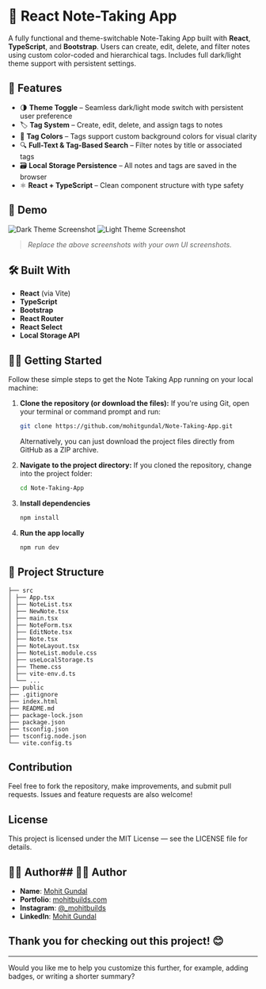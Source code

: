 # 📝 React Note-Taking App

A fully functional and theme-switchable Note-Taking App built with **React**, **TypeScript**, and **Bootstrap**. Users can create, edit, delete, and filter notes using custom color-coded and hierarchical tags. Includes full dark/light theme support with persistent settings.

## 🚀 Features

- 🌗 **Theme Toggle** – Seamless dark/light mode switch with persistent user preference
- 🏷️ **Tag System** – Create, edit, delete, and assign tags to notes
- 🎨 **Tag Colors** – Tags support custom background colors for visual clarity
- 🔍 **Full-Text & Tag-Based Search** – Filter notes by title or associated tags
- 🗃️ **Local Storage Persistence** – All notes and tags are saved in the browser
- ⚛️ **React + TypeScript** – Clean component structure with type safety

## 📸 Demo

![Dark Theme Screenshot](./screenshots/dark-theme.png)
![Light Theme Screenshot](./screenshots/light-theme.png)

> _Replace the above screenshots with your own UI screenshots._

## 🛠️ Built With

- **React** (via Vite)
- **TypeScript**
- **Bootstrap**
- **React Router**
- **React Select**
- **Local Storage API**


## 🧑‍💻 Getting Started

Follow these simple steps to get the Note Taking App running on your local machine:

1.  **Clone the repository (or download the files):**
    If you're using Git, open your terminal or command prompt and run:
    ```bash
    git clone https://github.com/mohitgundal/Note-Taking-App.git
    ```
    
    Alternatively, you can just download the project files directly from GitHub as a ZIP archive.

2.  **Navigate to the project directory:**
    If you cloned the repository, change into the project folder:
    ```bash
    cd Note-Taking-App
    ```

3.  **Install dependencies**
     ```bash
    npm install
     ```

4. **Run the app locally**
    ```bash
    npm run dev
     ```

## 📁 Project Structure

```plaintext
├── src
│ ├── App.tsx
│ ├── NoteList.tsx
│ ├── NewNote.tsx
│ ├── main.tsx
│ ├── NoteForm.tsx
│ ├── EditNote.tsx
│ ├── Note.tsx
│ ├── NoteLayout.tsx
│ ├── NoteList.module.css
│ ├── useLocalStorage.ts
│ ├── Theme.css
│ ├── vite-env.d.ts
│ └── ...
├── public
├── .gitignore
├── index.html
├── README.md
├── package-lock.json
├── package.json
├── tsconfig.json
├── tsconfig.node.json
└── vite.config.ts
```

## Contribution
Feel free to fork the repository, make improvements, and submit pull requests. Issues and feature requests are also welcome!


## License
This project is licensed under the MIT License — see the LICENSE file for details.


## 🙋‍♂️ Author## 🙋‍♂️ Author

- **Name**: [Mohit Gundal](https://github.com/mohitgundal)
- **Portfolio**: [mohitbuilds.com](https://mohitbuilds.com)
- **Instagram**: [@_mohitbuilds](https://www.instagram.com/_mohitbuilds/)
- **LinkedIn**: [Mohit Gundal](https://www.linkedin.com/in/mohitbuilds/)



## Thank you for checking out this project! 😊
---

Would you like me to help you customize this further, for example, adding badges, or writing a shorter summary?
